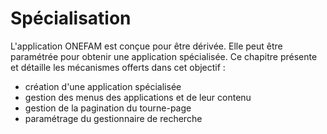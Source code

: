 # Spécialisation

L'application ONEFAM est conçue pour être dérivée. Elle peut être paramétrée pour obtenir une application spécialisée.
Ce chapitre présente et détaille les mécanismes offerts dans cet objectif : 

* création d'une application spécialisée
* gestion des menus des applications et de leur contenu
* gestion de la pagination du tourne-page
* paramétrage du gestionnaire de recherche


